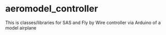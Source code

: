 # aeromodel_controller
This is classes/libraries for SAS and Fly by Wire controller via Arduino of a model airplane
